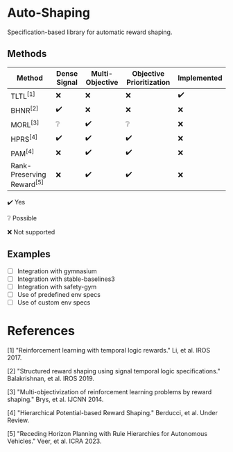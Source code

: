 # Auto-Shaping
Specification-based library for automatic reward shaping.

## Methods
| Method                               | Dense Signal       | Multi-Objective     | Objective Prioritization | Implemented        |
|--------------------------------------|--------------------|---------------------|--------------------------|--------------------|
| TLTL<sup>[1]</sup>                   | :x:                | :x:                 | :x:                      | :heavy_check_mark: |
| BHNR<sup>[2]</sup>                   | :heavy_check_mark: | :x:                 | :x:                      | :x:                |
| MORL<sup>[3]</sup>                   | :grey_question:    | :heavy_check_mark:  | :grey_question:          | :x:                |
| HPRS<sup>[4]</sup>                   | :heavy_check_mark: | :heavy_check_mark:  | :heavy_check_mark:       | :x:                |
| PAM<sup>[4]</sup>                    | :x:                | :heavy_check_mark:  | :heavy_check_mark:       | :x:                |
| Rank-Preserving Reward<sup>[5]</sup> | :x:                | :heavy_check_mark:  | :heavy_check_mark:       | :x:                |

:heavy_check_mark: Yes

:grey_question: Possible

:x: Not supported

## Examples
 - [ ] Integration with gymnasium
 - [ ] Integration with stable-baselines3
 - [ ] Integration with safety-gym
 - [ ] Use of predefined env specs
 - [ ] Use of custom env specs

# References
[1] "Reinforcement learning with temporal logic rewards." Li, et al. IROS 2017.

[2] "Structured reward shaping using signal temporal logic specifications." Balakrishnan, et al. IROS 2019.

[3] "Multi-objectivization of reinforcement learning problems by reward shaping." Brys, et al. IJCNN 2014.

[4] "Hierarchical Potential-based Reward Shaping." Berducci, et al. Under Review.

[5] "Receding Horizon Planning with Rule Hierarchies for Autonomous Vehicles." Veer, et al. ICRA 2023.
